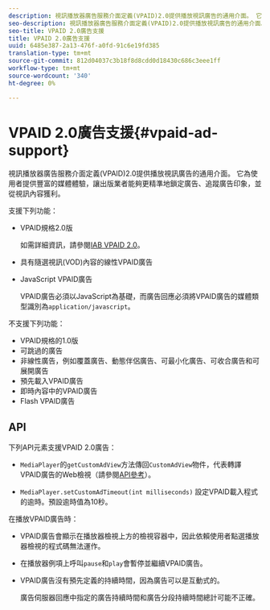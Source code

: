 ```yaml
---
description: 視訊播放器廣告服務介面定義(VPAID)2.0提供播放視訊廣告的通用介面。 它為使用者提供豐富的媒體體驗，讓出版業者能夠更精準地鎖定廣告、追蹤廣告印象，並從視訊內容獲利。
seo-description: 視訊播放器廣告服務介面定義(VPAID)2.0提供播放視訊廣告的通用介面。 它為使用者提供豐富的媒體體驗，讓出版業者能夠更精準地鎖定廣告、追蹤廣告印象，並從視訊內容獲利。
seo-title: VPAID 2.0廣告支援
title: VPAID 2.0廣告支援
uuid: 6485e387-2a13-476f-a0fd-91c6e19fd385
translation-type: tm+mt
source-git-commit: 812d04037c3b18f8d8cdd0d18430c686c3eee1ff
workflow-type: tm+mt
source-wordcount: '340'
ht-degree: 0%

---
```



# VPAID 2.0廣告支援{#vpaid-ad-support}

視訊播放器廣告服務介面定義(VPAID)2.0提供播放視訊廣告的通用介面。 它為使用者提供豐富的媒體體驗，讓出版業者能夠更精準地鎖定廣告、追蹤廣告印象，並從視訊內容獲利。

支援下列功能：

* VPAID規格2.0版

   如需詳細資訊，請參閱[IAB VPAID 2.0](https://www.iab.com/wp-content/uploads/2015/06/VPAID_2_0_Final_04-10-2012.pdf)。
* 具有隨選視訊(VOD)內容的線性VPAID廣告
* JavaScript VPAID廣告

   VPAID廣告必須以JavaScript為基礎，而廣告回應必須將VPAID廣告的媒體類型識別為`application/javascript`。

不支援下列功能：

* VPAID規格的1.0版
* 可跳過的廣告
* 非線性廣告，例如覆蓋廣告、動態伴侶廣告、可最小化廣告、可收合廣告和可展開廣告
* 預先載入VPAID廣告
* 即時內容中的VPAID廣告
* Flash VPAID廣告

## API

下列API元素支援VPAID 2.0廣告：

* `MediaPlayer`的`getCustomAdView`方法傳回`CustomAdView`物件，代表轉譯VPAID廣告的Web檢視（請參閱[API參考](https://help.adobe.com/en_US/primetime/api/psdk/javadoc/index.html)）。

* `MediaPlayer.setCustomAdTimeout(int milliseconds)` 設定VPAID載入程式的逾時。預設逾時值為10秒。

在播放VPAID廣告時：

* VPAID廣告會顯示在播放器檢視上方的檢視容器中，因此依賴使用者點選播放器檢視的程式碼無法運作。
* 在播放器例項上呼叫`pause`和`play`會暫停並繼續VPAID廣告。

* VPAID廣告沒有預先定義的持續時間，因為廣告可以是互動式的。

   廣告伺服器回應中指定的廣告持續時間和廣告分段持續時間總計可能不正確。